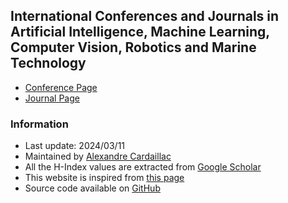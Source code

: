 ## International Conferences and Journals in Artificial Intelligence, Machine Learning, Computer Vision, Robotics and Marine Technology
* [Conference Page](https://alexcardaillac.github.io/top_conferences/conferences.html)
* [Journal Page](https://alexcardaillac.github.io/top_conferences/journals.html)

### Information
* Last update: 2024/03/11
* Maintained by [Alexandre Cardaillac](https://www.sydney.edu.au/engineering/about/our-people/academic-staff/alexandre-cardaillac.html)
* All the H-Index values are extracted from [Google Scholar](https://scholar.google.com/citations?view_op=top_venues&hl=en)
* This website is inspired from [this page](https://jackietseng.github.io/conference_call_for_paper/conferences.html)
* Source code available on [GitHub](https://github.com/AlexCardaillac/top_conferences)